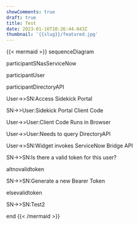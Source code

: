 ```yaml
---
showComments: true
draft: true
title: Test
date: 2023-01-16T10:26:44.043Z
thumbnail: '{{slug}}/featured.jpg'
---
```



{{< mermaid >}} sequenceDiagram

participantSNasServiceNow

participantUser

participantDirectoryAPI



User->>SN:Access Sidekick Portal

SN->>User:Sidekick Portal Client Code

User->>User:Client Code Runs in Browser

User->>User:Needs to query DirectoryAPI

User->>SN:Widget invokes ServiceNow Bridge API

SN->>SN:Is there a valid token for this user?

altnovalidtoken

SN->>SN:Generate a new Bearer Token

elsevalidtoken

SN->>SN:Test2

end {{< /mermaid >}}
